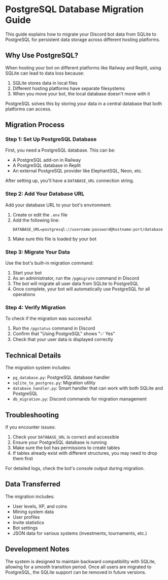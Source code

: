 # PostgreSQL Database Migration Guide

This guide explains how to migrate your Discord bot data from SQLite to PostgreSQL for persistent data storage across different hosting platforms.

## Why Use PostgreSQL?

When hosting your bot on different platforms like Railway and Replit, using SQLite can lead to data loss because:

1. SQLite stores data in local files
2. Different hosting platforms have separate filesystems
3. When you move your bot, the local database doesn't move with it

PostgreSQL solves this by storing your data in a central database that both platforms can access.

## Migration Process

### Step 1: Set Up PostgreSQL Database

First, you need a PostgreSQL database. This can be:
- A PostgreSQL add-on in Railway
- A PostgreSQL database in Replit
- An external PostgreSQL provider like ElephantSQL, Neon, etc.

After setting up, you'll have a `DATABASE_URL` connection string.

### Step 2: Add Your Database URL

Add your database URL to your bot's environment:

1. Create or edit the `.env` file
2. Add the following line:
   ```
   DATABASE_URL=postgresql://username:password@hostname:port/database
   ```
3. Make sure this file is loaded by your bot

### Step 3: Migrate Your Data

Use the bot's built-in migration command:

1. Start your bot
2. As an administrator, run the `/pgmigrate` command in Discord
3. The bot will migrate all user data from SQLite to PostgreSQL
4. Once complete, your bot will automatically use PostgreSQL for all operations

### Step 4: Verify Migration

To check if the migration was successful:

1. Run the `/pgstatus` command in Discord
2. Confirm that "Using PostgreSQL" shows "✅ Yes"
3. Check that your user data is displayed correctly

## Technical Details

The migration system includes:

- `pg_database.py`: PostgreSQL database handler
- `sqlite_to_postgres.py`: Migration utility
- `database_handler.py`: Smart handler that can work with both SQLite and PostgreSQL
- `db_migration.py`: Discord commands for migration management

## Troubleshooting

If you encounter issues:

1. Check your `DATABASE_URL` is correct and accessible
2. Ensure your PostgreSQL database is running
3. Make sure the bot has permissions to create tables
4. If tables already exist with different structures, you may need to drop them first

For detailed logs, check the bot's console output during migration.

## Data Transferred

The migration includes:
- User levels, XP, and coins
- Mining system data
- User profiles
- Invite statistics
- Bot settings
- JSON data for various systems (investments, tournaments, etc.)

## Development Notes

The system is designed to maintain backward compatibility with SQLite, allowing for a smooth transition period. Once all users are migrated to PostgreSQL, the SQLite support can be removed in future versions.